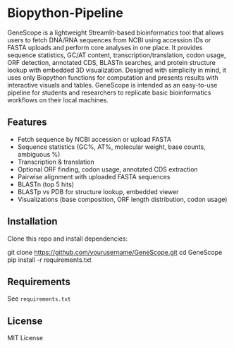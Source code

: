 # Biopython-Pipeline
GeneScope is a lightweight Streamlit-based bioinformatics tool that allows users to fetch DNA/RNA sequences from NCBI using accession IDs or FASTA uploads and perform core analyses in one place. It provides sequence statistics, GC/AT content, transcription/translation, codon usage, ORF detection, annotated CDS, BLASTn searches, and protein structure lookup with embedded 3D visualization. Designed with simplicity in mind, it uses only Biopython functions for computation and presents results with interactive visuals and tables. GeneScope is intended as an easy-to-use pipeline for students and researchers to replicate basic bioinformatics workflows on their local machines.

## Features
- Fetch sequence by NCBI accession or upload FASTA
- Sequence statistics (GC%, AT%, molecular weight, base counts, ambiguous %)
- Transcription & translation
- Optional ORF finding, codon usage, annotated CDS extraction
- Pairwise alignment with uploaded FASTA sequences
- BLASTn (top 5 hits)
- BLASTp vs PDB for structure lookup, embedded viewer
- Visualizations (base composition, ORF length distribution, codon usage)

## Installation
Clone this repo and install dependencies:

git clone https://github.com/yourusername/GeneScope.git
cd GeneScope
pip install -r requirements.txt

## Requirements
See `requirements.txt`

## License
MIT License
